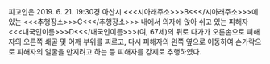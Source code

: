 피고인은 2019. 6. 21. 19:30경 아산시 <<<시아래주소>>>B<<</시아래주소>>>에 있는 <<<추행장소>>>C<<</추행장소>>> 내에서 의자에 앉아 쉬고 있는 피해자 <<<내국인이름>>>D<<</내국인이름>>>(여, 67세)의 뒤로 다가가 오른손으로 피해자의 오른쪽 쇄골 및 어깨 부위를 찌르고, 다시 피해자의 왼쪽 옆으로 이동하여 손가락으로 피해자의 얼굴을 만지려고 하는 등 피해자를 강제로 추행하였다.